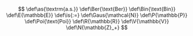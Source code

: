 $$
\def\as{\textrm{a.s.}}
\def\Ber{\text{Ber}}
\def\Bin{\text{Bin}}
\def\E{\mathbb{E}}
\def\is{:=}
\def\Gaus{\mathcal{N}}
\def\P{\mathbb{P}}
\def\Poi{\text{Poi}}
\def\R{\mathbb{R}}
\def\V{\mathbb{V}}
\def\N{\mathbb{Z}_+}
$$
